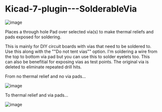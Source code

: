 # Kicad-7-plugin---SolderableVia

![image](https://github.com/Hrybmo/com.github.JohnHryb.ThermalReliefOverVia/assets/571714/1eac6085-8589-4963-85b3-b9091cd92b24)

Places a through hole Pad over selected via(s) to make thermal reliefs and pads exposed for soldering.

This is mainly for DIY circuit boards with vias that need to be soldered to. 
Use this along with the ""Do not tent vias"" option. 
I'm soldering a wire from the top to bottom via pad but you can use this to solder eyelets too.
This can also be benefitial for exposing vias as test points.
The original via is deleted to eliminate repeated drill hits.

From no thermal relief and no via pads...

![image](https://github.com/Hrybmo/com.github.JohnHryb.ThermalReliefOverVia/assets/571714/547604bf-de00-4110-a54e-25eb16960607)

To thermal relief and via pads...

![image](https://github.com/Hrybmo/com.github.JohnHryb.ThermalReliefOverVia/assets/571714/6844d427-cb02-4d4e-9394-f093aa53c47d)

